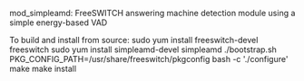 mod_simpleamd: FreeSWITCH answering machine detection module using a simple energy-based VAD

To build and install from source:
sudo yum install freeswitch-devel freeswitch
sudo yum install simpleamd-devel simpleamd
./bootstrap.sh
PKG_CONFIG_PATH=/usr/share/freeswitch/pkgconfig bash -c './configure'
make
make install

